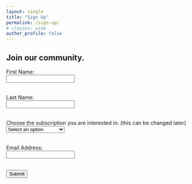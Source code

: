 ```yaml
---
layout: single
title: "Sign Up"
permalink: /sign-up/
# classes: wide
author_profile: false
---
```


## Join our community.
<form name="gform" id="gform" enctype="text/plain" action="https://docs.google.com/forms/d/e/1FAIpQLSfu7rYMMFrQ0RWCAnIlh2ek9uYj7499I3sQzjqPzJk9hH7LMg/formResponse?" target="hidden_iframe" onsubmit="submitted=true; return checkElement();">
  
  <label for="entry.1363778213">First Name:</label><br>
  <input type="text" name="entry.1363778213" id="entry.1363778213" required><br><br>

  <label for="entry.1119695846">Last Name:</label><br>
  <input type="text" name="entry.1119695846" id="entry.1119695846" required><br><br>

  <label for="entry.1717035973">Choose the subscription you are interested in: (this can be changed later)</label><br>
  <select name="entry.1717035973" id="entry.1717035973" required>
      <option value="" disabled selected>Select an option</option>
      <option value="Practitioner">Practitioner $45/month</option>
      <option value="Visitor">Visitor $55/month</option>
      <option value="Competitor">Competitor $95/month</option>
  </select><br><br>

  <label for="entry.1550372046">Email Address:</label><br>
  <input type="email" name="entry.1550372046" id="entry.1550372046" required><br><br>

  <!-- Honeypot field -->
  <input type="text" name="whatisfiveplusfive" id="whatisfiveplusfive" style="display:none;">

  <input class="btn btn--success btn--large" type="submit" value="Submit">
</form>

<div id="form-overlay" style="display:none;">
  <p>Submitted! Check your email to complete sign up.</p>
</div>

<iframe name="hidden_iframe" id="hidden_iframe" style="display:none;" onload="if(submitted) { showOverlay(); }"></iframe>

<script>
  var submitted = false;

  function showOverlay() {
    document.getElementById('gform').style.display = 'none';
    document.getElementById('form-overlay').style.display = 'block';
  }

  function checkElement() {
    var elementValue = document.getElementById('whatisfiveplusfive').value;
    if (elementValue) {
      // Bot submission detected
      return false;
    }
    submitted = true;
    return true;
  }
</script>
